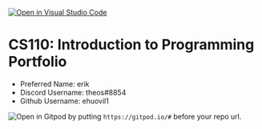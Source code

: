 [![Open in Visual Studio Code](https://classroom.github.com/assets/open-in-vscode-c66648af7eb3fe8bc4f294546bfd86ef473780cde1dea487d3c4ff354943c9ae.svg)](https://classroom.github.com/online_ide?assignment_repo_id=9788006&assignment_repo_type=AssignmentRepo)
# CS110: Introduction to Programming Portfolio

- Preferred Name: erik
- Discord Username: theos#8854
- Github Username: ehuovil1

![Open in Gitpod](https://gitpod.io/button/open-in-gitpod.svg) by putting `https://gitpod.io/#` before your repo url.
